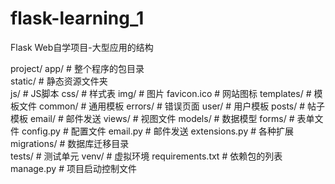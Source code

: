 # flask-learning_1
Flask Web自学项目-大型应用的结构  


project/
    app/                    # 整个程序的包目录  
        static/                 # 静态资源文件夹  
            js/                     # JS脚本
            css/                    # 样式表
            img/                    # 图片
            favicon.ico              # 网站图标
        templates/              # 模板文件
            common/                 # 通用模板
            errors/                 # 错误页面
            user/                   # 用户模板
            posts/                  # 帖子模板
            email/                  # 邮件发送
        views/                  # 视图文件
        models/                 # 数据模型
        forms/                  # 表单文件
        config.py               # 配置文件
        email.py                # 邮件发送
        extensions.py           # 各种扩展
    migrations/             # 数据库迁移目录   
    tests/                  # 测试单元
    venv/                   # 虚拟环境
    requirements.txt        # 依赖包的列表
    manage.py               # 项目启动控制文件

